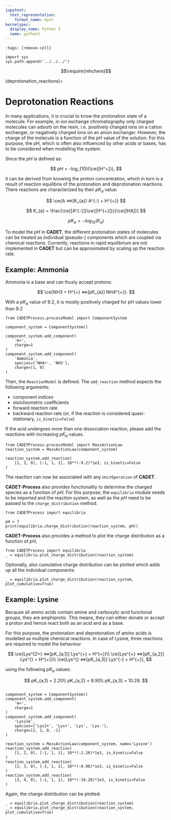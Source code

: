 ```yaml
---
jupytext:
  text_representation:
    format_name: myst
kernelspec:
  display_name: Python 3
  name: python3
---
```


```{code-cell} ipython3
:tags: [remove-cell]

import sys
sys.path.append('../../../')
```

$$\require{mhchem}$$

(deprotonation_reactions)=
# Deprotonation Reactions
In many applications, it is crucial to know the protonation state of a molecule.
For example, in ion exchange chromatography only charged molecules can adsorb on the resin, i.e. positively charged ions on a cation exchanger, or negatively charged ions on an anion exchanger.
However, the charge of the molecule is a function of the pH value of the solution.
For this purpose, the pH, which is often also influenced by other acids or bases, has to be considered when modelling the system.

Since the $pH$ is defined as:

$$
pH = -log_{10}(\ce{[H^+]}),
$$

it can be derived from knowing the proton concentration, which in turn is a result of reaction equilibria of the protonation and deprotonation reactions.
There reactions are characterized by their $pK_a$ value:

$$
\ce{A <=>[K_{a}] A^{-} + H^{+}}
$$

$$
K_{a} = \frac{\ce{[A^{-}]}\ce{[H^{+}]}}{\ce{[HA]}}
$$

$$
pK_{a} = -log_{10}(K_{a})
$$


To model the $pH$ in **CADET**, the different protonation states of molecules can be treated as individual (pseudo-) components which are coupled via chemical reactions.
Currently, reactions in rapid equilibrium are not implemented in **CADET** but can be approximated by scaling up the reaction rate.

## Example: Ammonia
Ammonia is a base and can thusly accept protons:

$$
\ce{NH3 + H^{+} <=>[pK_{a}] NH4^{+}}.
$$

With a $pK_{a}$ value of 9.2, it is mostly positively charged for pH values lower than 9.2

```{code-cell} ipython3
from CADETProcess.processModel import ComponentSystem

component_system = ComponentSystem()

component_system.add_component(
	'H+', 
	charge=1
)
component_system.add_component(
	'Ammonia', 
	species=['NH4+', 'NH3'],
	charge=[1, 0]
)
```

Then, the `ReactionModel` is defined.
The `add_reaction` method expects the following arguments: 
- component indices
- stoichiometric coefficients
- forward reaction rate
- backward reaction rate (or, if the reaction is considered quasi-stationary, `is_kinetic=False`)

If the acid undergoes more than one dissociation reaction, please add the reactions with increasing $pK_a$ values.

```{code-cell} ipython3
from CADETProcess.processModel import MassActionLaw
reaction_system = MassActionLaw(component_system)

reaction_system.add_reaction(
	[1, 2, 0], [-1, 1, 1], 10**(-9.2)*1e3, is_kinetic=False
)
```

The reaction can now be associated with any `UnitOperation` of **CADET**.


**CADET-Process** also provides functionality to determine the charged species as a function of $pH$.
For this purpose, the `equilibria` module needs to be imported and the reaction system, as well as the $pH$ need to be passed to the `charge_distribution` method.

```{code-cell} ipython3
from CADETProcess import equilibria

pH = 7
print(equilibria.charge_distribution(reaction_system, pH))
```
**CADET-Process** also provides a method to plot the charge distribution as a function of $pH$,

```{code-cell} ipython3
from CADETProcess import equilibria
_ = equilibria.plot_charge_distribution(reaction_system)
```
Optionally, also cumulative charge distribution can be plotted which adds up all the individual components:

```{code-cell} ipython3
_ = equilibria.plot_charge_distribution(reaction_system, plot_cumulative=True)
```

## Example: Lysine
Because all amino acids contain amine and carboxylic acid functional groups, they are amphiprotic.
This means, they can either donate or accept a proton and hence react both as an acid and as a base.

For this purpose, the protonation and deprotonation of amino acids is modelled as multiple chemical reactions.
In case of Lysine, three reactions are required to model the behaviour

$$
\ce{Lys^{2+} <=>[pK_{a,1}] Lys^{+} + H^{+}}\\
\ce{Lys^{+} <=>[pK_{a,2}] Lys^{} + H^{+}}\\
\ce{Lys^{} <=>[pK_{a,3}] Lys^{-} + H^{+}},
$$

using the following $pK_a$ values:

$$
pK_{a,1} = 2.20\\
pK_{a,2} = 8.90\\
pK_{a,3} = 10.28.
$$

```{code-cell} ipython3

component_system = ComponentSystem()
component_system.add_component(
    'H+', 
    charge=1
)
component_system.add_component(
    'Lysine', 
    species=['Lys2+', 'Lys+', 'Lys', 'Lys-'],
    charge=[2, 1, 0, -1]
)

reaction_system = MassActionLaw(component_system, name='Lysine')
reaction_system.add_reaction(
    [1, 2, 0], [-1, 1, 1], 10**(-2.20)*1e3, is_kinetic=False
)
reaction_system.add_reaction(
    [2, 3, 0], [-1, 1, 1], 10**(-8.90)*1e3, is_kinetic=False
)
reaction_system.add_reaction(
    [3, 4, 0], [-1, 1, 1], 10**(-10.28)*1e3, is_kinetic=False
)
```
Again, the charge distribution can be plotted:

```{code-cell} ipython3
_ = equilibria.plot_charge_distribution(reaction_system)
_ = equilibria.plot_charge_distribution(reaction_system, plot_cumulative=True)
```

